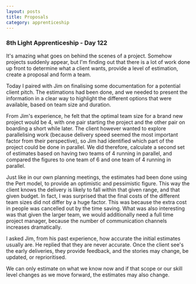 ```yaml
---
layout: posts
title: Proposals
category: apprenticeship
---
```

### 8th Light Apprenticeship - Day 122

It's amazing what goes on behind the scenes of a project. Somehow projects suddenly appear, but I'm finding out that there is a lot of work done up front to determine what a client wants, provide a level of estimation, create a proposal and form a team.

<!--break--> 

Today I paired with Jim on finalising some documentation for a potential client pitch. The estimations had been done, and we needed to present the information in a clear way to highlight the different options that were available, based on team size and duration.

From Jim's experience, he felt that the optimal team size for a brand new project would be 4, with one pair starting the project and the other pair on boarding a short while later. The client however wanted to explore parallelising work (because delivery speed seemed the most important factor from their perspective), so Jim had identified which part of the project could be done in parallel. We did therefore, calculate a second set of estimates based on having two teams of 4 running in parallel, and compared the figures to one team of 6 and one team of 4 running in parallel. 

Just like in our own planning meetings, the estimates had been done using the Pert model, to provide an optimistic and pessimistic figure. This way the client knows the delivery is likely to fall within that given range, and that given budget. In fact, I was surprised that the final costs of the different team sizes did not differ by a huge factor. This was because the extra cost in people was cancelled out by the time saving. What was also interesting was that given the larger team, we would additionally need a full time project manager, because the number of communication channels increases dramatically. 

I asked Jim, from his past experience, how accurate the initial estimates usually are. He replied that they are never accurate. Once the client see's the early deliveries, they provide feedback, and the stories may change, be updated, or reprioritised. 

We can only estimate on what we know now and if that scope or our skill level changes as we move forward, the estimates may also change.